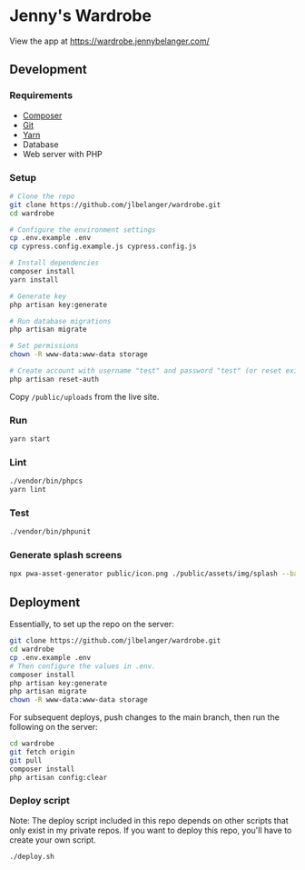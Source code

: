 # Jenny's Wardrobe

View the app at https://wardrobe.jennybelanger.com/

## Development

### Requirements

- [Composer](https://getcomposer.org/)
- [Git](https://git-scm.com/)
- [Yarn](https://classic.yarnpkg.com/en/docs/install)
- Database
- Web server with PHP

### Setup

``` bash
# Clone the repo
git clone https://github.com/jlbelanger/wardrobe.git
cd wardrobe

# Configure the environment settings
cp .env.example .env
cp cypress.config.example.js cypress.config.js

# Install dependencies
composer install
yarn install

# Generate key
php artisan key:generate

# Run database migrations
php artisan migrate

# Set permissions
chown -R www-data:www-data storage

# Create account with username "test" and password "test" (or reset existing account password to "test")
php artisan reset-auth
```

Copy `/public/uploads` from the live site.

### Run

``` bash
yarn start
```

### Lint

``` bash
./vendor/bin/phpcs
yarn lint
```

### Test

``` bash
./vendor/bin/phpunit
```

### Generate splash screens

``` bash
npx pwa-asset-generator public/icon.png ./public/assets/img/splash --background "#000" --splash-only --type png --portrait-only --padding "20%"
```

## Deployment

Essentially, to set up the repo on the server:

``` bash
git clone https://github.com/jlbelanger/wardrobe.git
cd wardrobe
cp .env.example .env
# Then configure the values in .env.
composer install
php artisan key:generate
php artisan migrate
chown -R www-data:www-data storage
```

For subsequent deploys, push changes to the main branch, then run the following on the server:

``` bash
cd wardrobe
git fetch origin
git pull
composer install
php artisan config:clear
```

### Deploy script

Note: The deploy script included in this repo depends on other scripts that only exist in my private repos. If you want to deploy this repo, you'll have to create your own script.

``` bash
./deploy.sh
```
